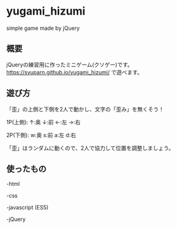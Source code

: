# yugami_hizumi
simple game made by jQuery

## 概要

jQueryの練習用に作ったミニゲーム(クソゲー)です。
https://syuparn.github.io/yugami_hizumi/
で遊べます。

## 遊び方

「歪」の上側と下側を2人で動かし、文字の「歪み」を無くそう！

1P(上側): ↑:奥 ↓:前 ←:左 →:右

2P(下側): w:奥 s:前 a:左 d:右

「歪」はランダムに動くので、2人で協力して位置を調整しましょう。

## 使ったもの

-html

-css

-javascript (ES5)

-jQuery